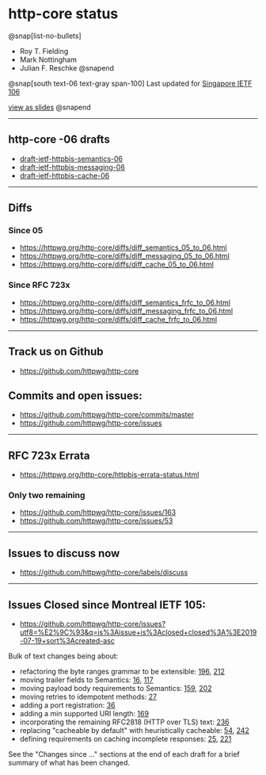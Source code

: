 # http-core status

@snap[list-no-bullets]
 - Roy T. Fielding
 - Mark Nottingham
 - Julian F. Reschke
@snapend

@snap[south text-06 text-gray span-100]
Last updated for [Singapore IETF 106](https://datatracker.ietf.org/meeting/106/agenda#2019-11-18-080000)

[view as slides](https://gitpitch.com/httpwg/http-core)
@snapend

---
  
## http-core -06 drafts

  - [draft-ietf-httpbis-semantics-06](https://tools.ietf.org/html/draft-ietf-httpbis-semantics-06)
  - [draft-ietf-httpbis-messaging-06](https://tools.ietf.org/html/draft-ietf-httpbis-messaging-06)
  - [draft-ietf-httpbis-cache-06](https://tools.ietf.org/html/draft-ietf-httpbis-cache-06)

---

## Diffs

### Since 05

  - https://httpwg.org/http-core/diffs/diff_semantics_05_to_06.html
  - https://httpwg.org/http-core/diffs/diff_messaging_05_to_06.html
  - https://httpwg.org/http-core/diffs/diff_cache_05_to_06.html

### Since RFC 723x

  - https://httpwg.org/http-core/diffs/diff_semantics_frfc_to_06.html
  - https://httpwg.org/http-core/diffs/diff_messaging_frfc_to_06.html
  - https://httpwg.org/http-core/diffs/diff_cache_frfc_to_06.html

---

## Track us on Github

  - https://github.com/httpwg/http-core

## Commits and open issues:

  - https://github.com/httpwg/http-core/commits/master
  - https://github.com/httpwg/http-core/issues

---

## RFC 723x Errata

  - https://httpwg.org/http-core/httpbis-errata-status.html

### Only two remaining

 - https://github.com/httpwg/http-core/issues/163
 - https://github.com/httpwg/http-core/issues/53

---

## Issues to discuss now

  - https://github.com/httpwg/http-core/labels/discuss

---

## Issues Closed since Montreal IETF 105:

  - https://github.com/httpwg/http-core/issues?utf8=%E2%9C%93&q=is%3Aissue+is%3Aclosed+closed%3A%3E2019-07-19+sort%3Acreated-asc

Bulk of text changes being about:

 - refactoring the byte ranges grammar to be extensible: [196](https://github.com/httpwg/http-core/issues/196), [212](https://github.com/httpwg/http-core/issues/212)
 - moving trailer fields to Semantics: [16](https://github.com/httpwg/http-core/issues/16), [117](https://github.com/httpwg/http-core/issues/117)
 - moving payload body requirements to Semantics: [159](https://github.com/httpwg/http-core/issues/159), [202](https://github.com/httpwg/http-core/issues/202)
 - moving retries to idempotent methods: [27](https://github.com/httpwg/http-core/issues/27)
 - adding a port registration: [36](https://github.com/httpwg/http-core/issues/36)
 - adding a min supported URI length: [169](https://github.com/httpwg/http-core/issues/169)
 - incorporating the remaining RFC2818 (HTTP over TLS) text: [236](https://github.com/httpwg/http-core/issues/236)
 - replacing "cacheable by default" with heuristically cacheable: [54](https://github.com/httpwg/http-core/issues/54), [242](https://github.com/httpwg/http-core/issues/242)
 - defining requirements on caching incomplete responses: [25](https://github.com/httpwg/http-core/issues/25), [221](https://github.com/httpwg/http-core/issues/221)

See the "Changes since ..." sections at the end of each draft for a brief
summary of what has been changed.

